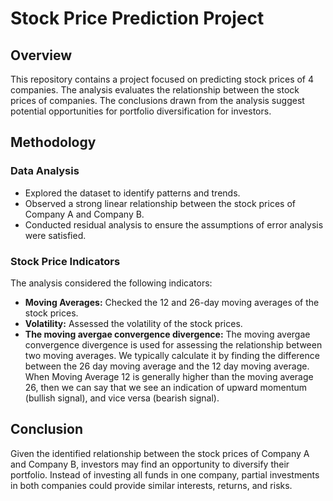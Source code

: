 # Stock Price Prediction Project

## Overview

This repository contains a project focused on predicting stock prices of 4 companies. The analysis evaluates the  relationship between the stock prices of companies. The conclusions drawn from the analysis suggest potential opportunities for portfolio diversification for investors.

## Methodology

### Data Analysis

- Explored the dataset to identify patterns and trends.
- Observed a strong linear relationship between the stock prices of Company A and Company B.
- Conducted residual analysis to ensure the assumptions of error analysis were satisfied.


### Stock Price Indicators

The analysis considered the following indicators:

- **Moving Averages:** Checked the 12 and 26-day moving averages of the stock prices.
- **Volatility:** Assessed the volatility of the stock prices.
- **The moving avergae convergence divergence:** The moving avergae convergence divergence is used for assessing the relationship between two moving averages. We typically calculate it by finding the difference between the 26 day moving average and the 12 day moving average. 
When Moving Average 12 is generally higher than the moving average 26, then we can say that we see an indication of upward momentum (bullish signal), and vice versa (bearish signal).

## Conclusion

Given the identified relationship between the stock prices of Company A and Company B, investors may find an opportunity to diversify their portfolio. Instead of investing all funds in one company, partial investments in both companies could provide similar interests, returns, and risks.


